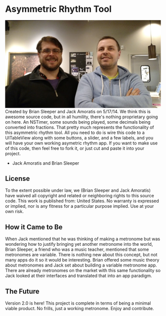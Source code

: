 # Asymmetric Rhythm Tool
![Image of Jack Amoratis and Brian Sleeper](Brian_Sleeper_and_Jack_Amoratis.jpg)
Created by Brian Sleeper and Jack Amoratis on 5/17/14.
We think this is awesome source code, but in all humility, there's nothing proprietary going on here. An NSTimer, some sounds being played, some decimals being converted into fractions. That pretty much represents the functionality of this asymmetric rhythm tool. All you need to do is wire this code to a UITableView along with some buttons, a slider, and a few labels, and you will have your own working asymetric rhythm app. If you want to make use of this code, then feel free to fork it, or just cut and paste it into your project.
 - Jack Amoratis and Brian Sleeper
 
 
## License
To the extent possible under law, we (Brian Sleeper and Jack Amoratis) have waived all copyright and related or neighboring rights to this source code. This work is published from: United States. No warranty is expressed or implied, nor is any fitness for a particular purpose implied. Use at your own risk.

## How it Came to Be
When Jack mentioned that he was thinking of making a metronome but was wondering how to justify bringing yet another metronome into the world, Brian Sleeper, a friend who was a music teacher, mentioned that some metronomes are variable. There is nothing new about this concept, but not many apps do it so it would be interesting. Brian offered some music theory about metronomes and Jack set about building a variable metronome app. There are already metronomes on the market with this same functionality so Jack looked at their interfaces and translated that into an app paradigm.

## The Future
Version 2.0 is here! This project is complete in terms of being a minimal viable product. No frills, just a working metronome. Enjoy and contribute.
